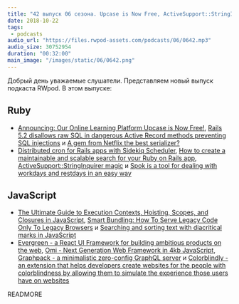 ```yaml
---
title: "42 выпуск 06 сезона. Upcase is Now Free, ActiveSupport::StringInquirer magic, Spok, Evergreen, Omi, Colorblindly и прочее"
date: 2018-10-22
tags:
 - podcasts
audio_url: "https://files.rwpod-assets.com/podcasts/06/0642.mp3"
audio_size: 30752954
duration: "00:32:00"
main_image: "/images/static/06/0642.png"
---
```


Добрый день уважаемые слушатели. Представляем новый выпуск подкаста RWpod. В этом выпуске:

## Ruby

 - [Announcing: Our Online Learning Platform Upcase is Now Free!](https://robots.thoughtbot.com/announcing-upcase-is-free), [Rails 5.2 disallows raw SQL in dangerous Active Record methods preventing SQL injections](https://blog.bigbinary.com/2018/10/16/rails-5-2-disallows-raw-sql-in-active-record.html) и [A gem from Netflix the best serializer?](https://driggl.com/blog/a/from-activemodel-serializers-to-fast-jsonapi)
 - [Distributed cron for Rails apps with Sidekiq Scheduler](https://godaddy.github.io/2018/10/15/distributed-cron-for-rails-apps-with-sidekiq-scheduler/), [How to create a maintainable and scalable search for your Ruby on Rails app](https://www.cookieshq.co.uk/posts/how-to-create-a-maintainable-and-scalable-search-for-your-ruby-on-rails-app), [ActiveSupport::StringInquirer magic](https://frontdeveloper.pl/2018/10/activesupport-stringinquirer-magic/) и [Spok is a tool for dealing with workdays and restdays in an easy way](https://github.com/magnetis/spok)

## JavaScript

 - [The Ultimate Guide to Execution Contexts, Hoisting, Scopes, and Closures in JavaScript](https://tylermcginnis.com/ultimate-guide-to-execution-contexts-hoisting-scopes-and-closures-in-javascript/), [Smart Bundling: How To Serve Legacy Code Only To Legacy Browsers](https://www.smashingmagazine.com/2018/10/smart-bundling-legacy-code-browsers/) и [Searching and sorting text with diacritical marks in JavaScript](https://thread.engineering/2018-08-29-searching-and-sorting-text-with-diacritical-marks-in-javascript/)
 - [Evergreen - a React UI Framework for building ambitious products on the web](https://evergreen.segment.com/), [Omi - Next Generation Web Framework in 4kb JavaScript](https://github.com/Tencent/omi), [Graphpack - a minimalistic zero-config GraphQL server](https://github.com/glennreyes/graphpack) и [Colorblindly - an extension that helps developers create websites for the people with colorblindness by allowing them to simulate the experience those users have on websites](https://github.com/oftheheadland/Colorblindly)

READMORE

